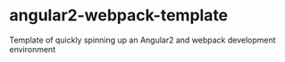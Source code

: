 # angular2-webpack-template
Template of quickly spinning up an Angular2 and webpack development environment
